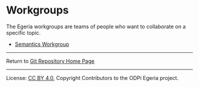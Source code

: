 <!-- SPDX-License-Identifier: CC-BY-4.0 -->
<!-- Copyright Contributors to the ODPi Egeria project 2020. -->

# Workgroups

The Egeria workgroups are teams of people who want to collaborate on a specific topic.

* [Semantics Workgroup](semantic)


----
Return to [Git Repository Home Page](..)

----
License: [CC BY 4.0](https://creativecommons.org/licenses/by/4.0/),
Copyright Contributors to the ODPi Egeria project.